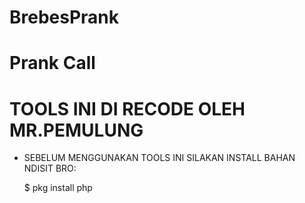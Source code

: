 # BrebesPrank
# Prank Call

# TOOLS INI DI RECODE OLEH MR.PEMULUNG

* SEBELUM MENGGUNAKAN TOOLS INI SILAKAN INSTALL BAHAN NDISIT BRO:

  $ pkg install php
  

  
